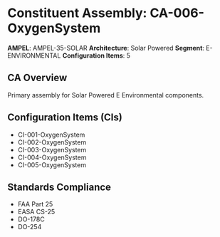 # Constituent Assembly: CA-006-OxygenSystem

**AMPEL**: AMPEL-35-SOLAR
**Architecture**: Solar Powered
**Segment**: E-ENVIRONMENTAL
**Configuration Items**: 5

## CA Overview
Primary assembly for Solar Powered E Environmental components.

## Configuration Items (CIs)
- CI-001-OxygenSystem
- CI-002-OxygenSystem
- CI-003-OxygenSystem
- CI-004-OxygenSystem
- CI-005-OxygenSystem

## Standards Compliance
- FAA Part 25
- EASA CS-25
- DO-178C
- DO-254
